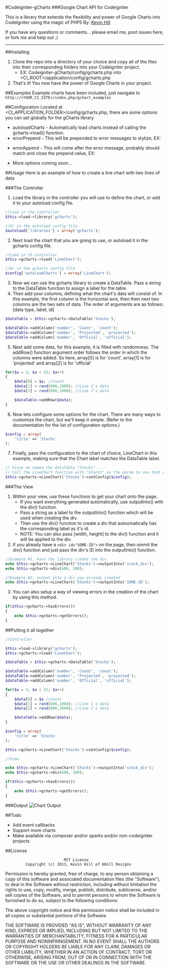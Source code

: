 #Codeigniter-gCharts
###Google Chart API for Codeigniter

This is a library that extends the flexibility and power of Google Charts into CodeIgniter using the magic of PHP5
By: [Kevin Hill](kevinkhill@gmail.com)

If you have any questions or comments... please email me, post issues here, or fork me and help out ;)

 - - -


##Installing
1. Clone the repo into a directory of your choice and copy all of the files into their corresponding folders into your Codeigniter project.
    * EX: Codeigniter-gCharts/config/gcharts.php into <CI_ROOT>/application/config/gcharts.php
2. That's it! You now have the power of Google Charts in your project.



##Examples
Example charts have been included, just navigate to ```http://<YOUR_CI_SITE>/index.php/gchart_examples```


##Configuration
Located at <CI_APPLICATION_FOLDER>/config/gcharts.php, there are some options you can set globally for the gCharts library
 * autoloadCharts - Automatically load charts instead of calling the gcharts->load() function.
 * errorPrepend - This will be prepended to error messages to stylize, EX: <p class="error">
 * errorAppend - This will come after the error message, probably should match and close the prepend value, EX: </p>
 * More options coming soon...


##Usage
Here is an example of how to create a line chart with two lines of data

###The Controller
1. Load the library in the controller you will use to define the chart, or add it to your autoload config file.

 ```php
 //Load in the controller
 $this->load->library('gcharts');
 
 //Or in the autoload config file
 $autoload['libraries'] = array('gcharts');
 ```

2. Next load the chart that you are going to use, or autoload it in the gcharts config file.

 ```php
 //Load in th controller
 $this->gcharts->load('LineChart');
 
 //Or in the gcharts config file
 $config['autoloadCharts'] = array('LineChart');
 ```

3. Now we can use the gcharts library to create a DataTable. Pass a string to the DataTable function to assign a label for the table.
4. Then add your columns, defining what the chart's data will consist of. In this example, the first column is the horizontal axis, then then next two columns are the two sets of data. The order of arguments are as follows: [data type, label, id]

 ```php
 $dataTable = $this->gcharts->DataTable('Stocks');

 $dataTable->addColumn('number', 'Count', 'count');
 $dataTable->addColumn('number', 'Projected', 'projected');
 $dataTable->addColumn('number', 'Official', 'official');
 ```

5. Next add some data, for this example, it is filled with randomness. The addRow() function argument order follows the order in which the columns were added.
So here, array[0] is for 'count', array[1] is for 'projected' and array[2] is for 'official'

 ```php
 for($a = 1; $a < 25; $a++)
 {
     $data[0] = $a; //Count
     $data[1] = rand(800,1000); //Line 1's data
     $data[2] = rand(800,1000); //Line 2's data
 
     $dataTable->addRow($data);
 }
 ```

6. Now lets configure some options for the chart. There are many ways to customize the chart, but we'll keep it simple. (Refer to the documentation for the list of configuration options.)

 ```php
 $config = array(
     'title' => 'Stocks'
 );
 ```

7. Finally, pass the configuration to the chart of choice, LineChart in this example, making sure that the Chart label matches the DataTable label.

 ```php
 // Since we named the dataTable "Stocks"...
 // Call the LineChart function with "Stocks" as the param to use that dataTable
 $this->gcharts->LineChart('Stocks')->setConfig($config);
 ```



###The View
1. Within your view, use these functions to get your chart onto the page.
	* If you want everything generated automatically, use outputInto() with the div() function.
	* Pass a string as a label to the outputInto() function which will be used when creating the div.
	* Then use the div() function to create a div that autoomatically has the corresponding label as it's id.
	* NOTE: You can also pass [width, height] to the div() function and it will be applied to the div.
2. If you already have a ```<div id="SOME-ID">``` on the page, then ommit the div() function and just pass the div's ID into the outputInto() function.

 ```php
 //Example #1, have the library create the div
 echo $this->gcharts->LineChart('Stocks')->outputInto('stock_div');
 echo $this->gcharts->div(600, 300);

 //Example #2, output into a div you already created
 echo $this->gcharts->LineChart('Stocks')->outputInto('SOME-ID');
 ```
3. You can also setup a way of viewing errors in the creation of the chart by using this method.

 ```php
 if($this->gcharts->hasErrors())
 {
     echo $this->gcharts->getErrors();
 }
 ```


##Putting it all together

```php
//Controller

$this->load->library('gcharts');
$this->gcharts->load('LineChart');

$dataTable = $this->gcharts->DataTable('Stocks');

$dataTable->addColumn('number', 'Count', 'count');
$dataTable->addColumn('number', 'Projected', 'projected');
$dataTable->addColumn('number', 'Official', 'official');

for($a = 1; $a < 25; $a++)
{
    $data[0] = $a //Count
    $data[1] = rand(800,1000); //Line 1's data
    $data[2] = rand(800,1000); //Line 2's data

    $dataTable->addRow($data);
}

$config = array(
    'title' => 'Stocks'
);

$this->gcharts->LineChart('Stocks')->setConfig($config);
```

```php
//View

echo $this->gcharts->LineChart('Stocks')->outputInto('stock_div');
echo $this->gcharts->div(600, 300);

if($this->gcharts->hasErrors())
{
    echo $this->gcharts->getErrors();
}
```

###Output
![Chart Output](http://i.imgur.com/XVM8q7T.png)


##Todo
 * Add event callbacks
 * Support more charts
 * Make available via composer and/or sparks and/or non-codeigniter projects


##License

                              MIT License
             Copyright (c) 2013, Kevin Hill of KHill Designs

Permission is hereby granted, free of charge, to any person obtaining a copy
of this software and associated documentation files (the "Software"), to deal
in the Software without restriction, including without limitation the rights
to use, copy, modify, merge, publish, distribute, sublicense, and/or sell
copies of the Software, and to permit persons to whom the Software is
furnished to do so, subject to the following conditions:

The above copyright notice and this permission notice shall be included in
all copies or substantial portions of the Software.

THE SOFTWARE IS PROVIDED "AS IS", WITHOUT WARRANTY OF ANY KIND, EXPRESS OR
IMPLIED, INCLUDING BUT NOT LIMITED TO THE WARRANTIES OF MERCHANTABILITY,
FITNESS FOR A PARTICULAR PURPOSE AND NONINFRINGEMENT. IN NO EVENT SHALL THE
AUTHORS OR COPYRIGHT HOLDERS BE LIABLE FOR ANY CLAIM, DAMAGES OR OTHER
LIABILITY, WHETHER IN AN ACTION OF CONTRACT, TORT OR OTHERWISE, ARISING FROM,
OUT OF OR IN CONNECTION WITH THE SOFTWARE OR THE USE OR OTHER DEALINGS IN
THE SOFTWARE.
